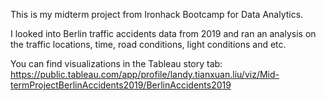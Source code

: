 This is my midterm project from Ironhack Bootcamp for Data Analytics.

I looked into Berlin traffic accidents data from 2019 and ran an analysis on the traffic locations, time, road conditions, light conditions and etc. 

You can find visualizations in the Tableau story tab:
https://public.tableau.com/app/profile/landy.tianxuan.liu/viz/Mid-termProjectBerlinAccidents2019/BerlinAccidents2019 
